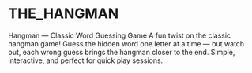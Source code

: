 # THE_HANGMAN
Hangman — Classic Word Guessing Game A fun twist on the classic hangman game! Guess the hidden word one letter at a time — but watch out, each wrong guess brings the hangman closer to the end. Simple, interactive, and perfect for quick play sessions.
